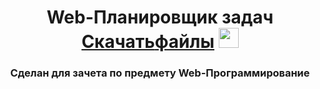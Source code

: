 <h1 align="center"> Web-Планировщик задач <a href="<h1 align="center">Скачать<a href="https://drive.google.com/drive/folders/15zrJ5gYv8SyXMj9ztRIF_vRIyl37PqtL?usp=drive_link" target="_blank">файлы</a> 
<img src="https://github.com/blackcater/blackcater/raw/main/images/Hi.gif" height="32"/></h1>
<h3 align="center">Cделан для зачета по предмету Web-Программирование</h3>
